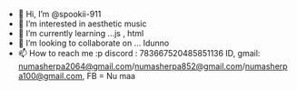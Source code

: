 - 👋 Hi, I’m @spookii-911
- 👀 I’m interested in aesthetic music
- 🌱 I’m currently learning ...js , html
- 💞️ I’m looking to collaborate on ... Idunno
- 📫 How to reach me  :p discord : 783667520485851136 ID, gmail: numasherpa2064@gmail.com/numasherpa852@gmail.com/numasherpa100@gmail.com, FB = Nu maa

<!---
spookii-911/spookii-911 is a ✨ special ✨ repository because its `README.md` (this file) appears on your GitHub profile.
You can click the Preview link to take a look at your changes.
--->
